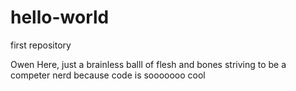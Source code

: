 # hello-world
first repository

Owen Here, just a brainless balll of flesh and bones striving to be a competer nerd because code is sooooooo cool
